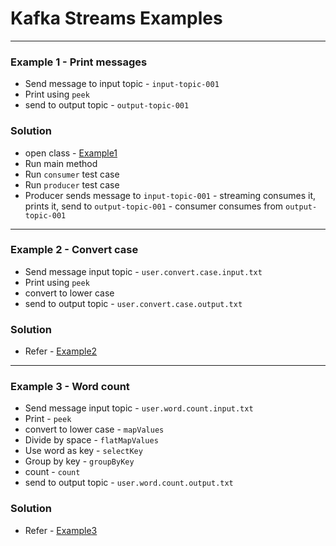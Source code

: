 # Kafka Streams Examples
------
### Example 1 - Print messages
* Send message to input topic - `input-topic-001`
* Print using `peek`
* send to output topic - `output-topic-001`

### Solution
* open class - [Example1](src/main/java/com/java/Example1.java)
* Run main method
* Run `consumer` test case
* Run `producer` test case
* Producer sends message to `input-topic-001` - streaming consumes it, prints it, send to `output-topic-001` - consumer consumes from `output-topic-001`
------
### Example 2 - Convert case
* Send message input topic - `user.convert.case.input.txt`
* Print using `peek`
* convert to lower case
* send to output topic - `user.convert.case.output.txt`

### Solution
* Refer - [Example2](src/main/java/com/java/Example2.java)
------
### Example 3 - Word count
* Send message input topic - `user.word.count.input.txt`
* Print - `peek`
* convert to lower case - `mapValues`
* Divide by space - `flatMapValues`
* Use word as key - `selectKey`
* Group by key - `groupByKey`
* count - `count`
* send to output topic - `user.word.count.output.txt`

### Solution
* Refer - [Example3](src/main/java/com/java/Example3.java)